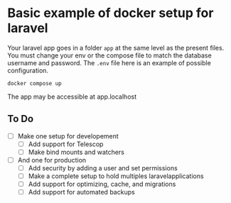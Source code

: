 # Basic example of docker setup for laravel

Your laravel app goes in a folder `app` at the same level as the present files. You must change your env or the compose file to match the database username and password. The `.env` file here is an example of possible configuration.

```
docker compose up
```

The app may be accessible at app.localhost

## To Do

- [ ] Make one setup for developement
  - [ ] Add support for Telescop
  - [ ] Make bind mounts and watchers
- [ ] And one for production
  - [ ] Add security by adding a user and set permissions
  - [ ] Make a complete setup to hold multiples laravelapplications
  - [ ] Add support for optimizing, cache, and migrations
  - [ ] Add support for automated backups
